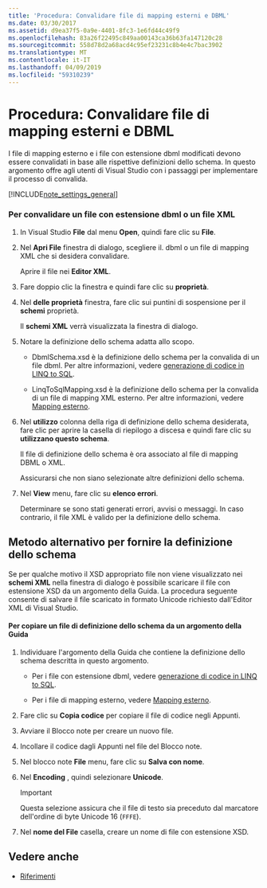 ```yaml
---
title: 'Procedura: Convalidare file di mapping esterni e DBML'
ms.date: 03/30/2017
ms.assetid: d9ea37f5-0a9e-4401-8fc3-1e6fd44c49f9
ms.openlocfilehash: 83a26f22495c849aa00143ca36b63fa147120c28
ms.sourcegitcommit: 558d78d2a68acd4c95ef23231c8b4e4c7bac3902
ms.translationtype: MT
ms.contentlocale: it-IT
ms.lasthandoff: 04/09/2019
ms.locfileid: "59310239"
---
```

# <a name="how-to-validate-dbml-and-external-mapping-files"></a>Procedura: Convalidare file di mapping esterni e DBML
I file di mapping esterno e i file con estensione dbml modificati devono essere convalidati in base alle rispettive definizioni dello schema. In questo argomento offre agli utenti di Visual Studio con i passaggi per implementare il processo di convalida.  
  
 [!INCLUDE[note_settings_general](../../../../../../includes/note-settings-general-md.md)]  
  
### <a name="to-validate-a-dbml-or-xml-file"></a>Per convalidare un file con estensione dbml o un file XML  
  
1. In Visual Studio **File** dal menu **Open**, quindi fare clic su **File**.  
  
2. Nel **Apri File** finestra di dialogo, scegliere il. dbml o un file di mapping XML che si desidera convalidare.  
  
     Aprire il file nei **Editor XML**.  
  
3. Fare doppio clic la finestra e quindi fare clic su **proprietà**.  
  
4. Nel **delle proprietà** finestra, fare clic sui puntini di sospensione per il **schemi** proprietà.  
  
     Il **schemi XML** verrà visualizzata la finestra di dialogo.  
  
5. Notare la definizione dello schema adatta allo scopo.  
  
    -   DbmlSchema.xsd è la definizione dello schema per la convalida di un file dbml. Per altre informazioni, vedere [generazione di codice in LINQ to SQL](../../../../../../docs/framework/data/adonet/sql/linq/code-generation-in-linq-to-sql.md).  
  
    -   LinqToSqlMapping.xsd è la definizione dello schema per la convalida di un file di mapping XML esterno. Per altre informazioni, vedere [Mapping esterno](../../../../../../docs/framework/data/adonet/sql/linq/external-mapping.md).  
  
6. Nel **utilizzo** colonna della riga di definizione dello schema desiderata, fare clic per aprire la casella di riepilogo a discesa e quindi fare clic su **utilizzano questo schema**.  
  
     Il file di definizione dello schema è ora associato al file di mapping DBML o XML.  
  
     Assicurarsi che non siano selezionate altre definizioni dello schema.  
  
7. Nel **View** menu, fare clic su **elenco errori**.  
  
     Determinare se sono stati generati errori, avvisi o messaggi. In caso contrario, il file XML è valido per la definizione dello schema.  
  
## <a name="alternate-method-for-supplying-schema-definition"></a>Metodo alternativo per fornire la definizione dello schema  
 Se per qualche motivo il XSD appropriato file non viene visualizzato nei **schemi XML** nella finestra di dialogo è possibile scaricare il file con estensione XSD da un argomento della Guida. La procedura seguente consente di salvare il file scaricato in formato Unicode richiesto dall'Editor XML di Visual Studio.  
  
#### <a name="to-copy-a-schema-definition-file-from-a-help-topic"></a>Per copiare un file di definizione dello schema da un argomento della Guida  
  
1. Individuare l'argomento della Guida che contiene la definizione dello schema descritta in questo argomento.  
  
    -   Per i file con estensione dbml, vedere [generazione di codice in LINQ to SQL](../../../../../../docs/framework/data/adonet/sql/linq/code-generation-in-linq-to-sql.md).  
  
    -   Per i file di mapping esterno, vedere [Mapping esterno](../../../../../../docs/framework/data/adonet/sql/linq/external-mapping.md).  
  
2. Fare clic su **Copia codice** per copiare il file di codice negli Appunti.  
  
3. Avviare il Blocco note per creare un nuovo file.  
  
4. Incollare il codice dagli Appunti nel file del Blocco note.  
  
5. Nel blocco note **File** menu, fare clic su **Salva con nome**.  
  
6. Nel **Encoding** , quindi selezionare **Unicode**.  
  
    > [!IMPORTANT]
    >  Questa selezione assicura che il file di testo sia preceduto dal marcatore dell'ordine di byte Unicode 16 (`FFFE`).  
  
7. Nel **nome del File** casella, creare un nome di file con estensione XSD.  
  
## <a name="see-also"></a>Vedere anche

- [Riferimenti](../../../../../../docs/framework/data/adonet/sql/linq/reference.md)
